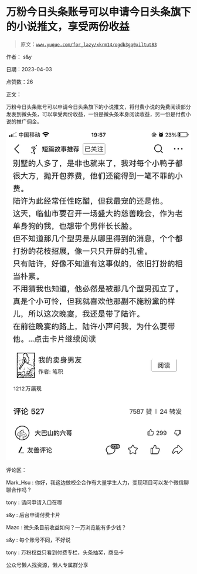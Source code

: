 # 万粉今日头条账号可以申请今日头条旗下的小说推文，享受两份收益

> 原文：[`www.yuque.com/for_lazy/xkrm14/ogdb3gq0xiltut83`](https://www.yuque.com/for_lazy/xkrm14/ogdb3gq0xiltut83)

作者： s&y

日期：2023-04-03

点赞数：26

正文：

万粉今日头条账号可以申请今日头条旗下的小说推文，将付费小说的免费阅读部分发表到微头条，可以享受两份收益，一份是微头条本身阅读收益，另一份是付费小说的推广佣金。

![](img/5676da238903ff143ad028720e683101.png)

评论区：

Mark_Hsu : 你好，我这边做校企合作有大量学生人力，变现项目可以发个微信聊聊合作吗？

tony : 请问申请入口在哪

s&y : 后台申请付费卡片

Mazc : 微头条目前收益如何？一万浏览能有多少钱？

s&y : 每个账号不同，不好说

tony : 万粉权益只看到付费专栏，头条抽奖，商品卡

公众号懒人找资源，懒人专属群分享

